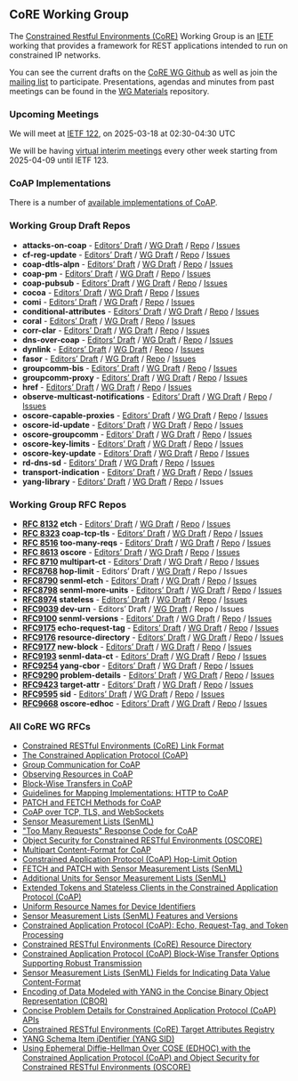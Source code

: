 ## CoRE Working Group

The [Constrained Restful Environments (CoRE)](https://datatracker.ietf.org/wg/core/) Working Group is an [IETF](https://ietf.org/) working that provides a framework for REST applications intended to run on constrained IP networks.

You can see the current drafts on the [CoRE WG Github](https://github.com/core-wg/) as well as join the [mailing list](https://www.ietf.org/mailman/listinfo/core) to participate. Presentations, agendas and minutes from past meetings can be found in the [WG Materials](https://github.com/core-wg/wg-materials) repository.

### Upcoming Meetings

We will meet at [IETF 122](https://datatracker.ietf.org/meeting/122/session/core), on 2025-03-18 at 02:30-04:30 UTC

We will be having [virtual interim meetings](https://datatracker.ietf.org/meeting/upcoming) every other week starting from 2025-04-09 until IETF 123.

### CoAP Implementations

There is a number of [available implementations of CoAP](http://coap.space).

### Working Group Draft Repos

* **attacks-on-coap** -
[Editors’ Draft](https://core-wg.github.io/attacks-on-coap/#go.draft-ietf-core-attacks-on-coap.html) /
[WG Draft](https://datatracker.ietf.org/doc/html/draft-ietf-core-attacks-on-coap/) /
[Repo](https://github.com/core-wg/attacks-on-coap) /
[Issues](https://github.com/core-wg/attacks-on-coap/issues)
* **cf-reg-update** -
[Editors’ Draft](https://core-wg.github.io/cf-reg-update/draft-ietf-core-cf-reg-update.html) /
[WG Draft](https://datatracker.ietf.org/doc/html/draft-ietf-core-cf-reg-update) /
[Repo](https://github.com/core-wg/cf-reg-update) /
[Issues](https://github.com/core-wg/cf-reg-update/issues)
* **coap-dtls-alpn** -
[Editors’ Draft](https://core-wg.github.io/coap-dtls-alpn/#go.draft-ietf-core-coap-dtls-alpn.html) /
[WG Draft](https://datatracker.ietf.org/doc/html/draft-ietf-core-coap-dtls-alpn) /
[Repo](https://github.com/core-wg/coap-dtls-alpn) /
[Issues](https://github.com/core-wg/coap-dtls-alpn/issues)
* **coap-pm** -
[Editors’ Draft](https://core-wg.github.io/coap-pm/#go.draft-ietf-core-coap-pm.html) /
[WG Draft](https://datatracker.ietf.org/doc/html/draft-ietf-core-coap-pm) /
[Repo](https://github.com/core-wg/coap-pm) /
[Issues](https://github.com/core-wg/coap-pm/issues)
* **coap-pubsub** -
[Editors’ Draft](https://core-wg.github.io/coap-pubsub/draft-ietf-core-coap-pubsub.html) /
[WG Draft](https://datatracker.ietf.org/doc/html/draft-ietf-core-coap-pubsub/) /
[Repo](https://github.com/core-wg/coap-pubsub) /
[Issues](https://github.com/core-wg/coap-pubsub/issues)
* **cocoa** -
[Editors’ Draft](https://core-wg.github.io/cocoa/draft-ietf-core-cocoa.html) /
[WG Draft](https://datatracker.ietf.org/doc/html/draft-ietf-core-cocoa/) /
[Repo](https://github.com/core-wg/cocoa) /
[Issues](https://github.com/core-wg/cocoa/issues)
* **comi** -
[Editors’ Draft](https://core-wg.github.io/comi/draft-ietf-core-comi.html) /
[WG Draft](https://datatracker.ietf.org/doc/html/draft-ietf-core-comi/) /
[Repo](https://github.com/core-wg/comi) /
[Issues](https://github.com/core-wg/comi/issues)
* **conditional-attributes** -
[Editors’ Draft](https://core-wg.github.io/conditional-attributes/#go.draft-ietf-core-conditional-attributes.html) /
[WG Draft](https://datatracker.ietf.org/doc/html/draft-ietf-core-conditional-attributes/) /
[Repo](https://github.com/core-wg/conditional-attributes) /
[Issues](https://github.com/core-wg/conditional-attributes/issues)
* **coral** -
[Editors’ Draft](https://core-wg.github.io/coral/#go.draft-ietf-core-coral.html) /
[WG Draft](https://datatracker.ietf.org/doc/html/draft-ietf-core-coral/) /
[Repo](https://github.com/core-wg/coral) /
[Issues](https://github.com/core-wg/coral/issues)
* **corr-clar** -
[Editors’ Draft](https://core-wg.github.io/corrclar/#go.draft-ietf-core-corr-clar.html) /
[WG Draft](https://datatracker.ietf.org/doc/html/draft-ietf-core-corr-clar/) /
[Repo](https://github.com/core-wg/corrclar) /
[Issues](https://github.com/core-wg/corrclar/issues)
* **dns-over-coap** -
[Editors’ Draft](https://core-wg.github.io/draft-dns-over-coap/#go.draft-ietf-core-dns-over-coap.html) /
[WG Draft](https://datatracker.ietf.org/doc/html/draft-ietf-core-dns-over-coap/) /
[Repo](https://github.com/core-wg/draft-dns-over-coap) /
[Issues](https://github.com/core-wg/draft-dns-over-coap/issues)
* **dynlink** -
[Editors’ Draft](https://core-wg.github.io/dynlink/draft-ietf-core-dynlink.html) /
[WG Draft](https://datatracker.ietf.org/doc/html/draft-ietf-core-dynlink/) /
[Repo](https://github.com/core-wg/dynlink) /
[Issues](https://github.com/core-wg/dynlink/issues)
* **fasor** -
[Editors’ Draft](https://core-wg.github.io/fasor/draft-ietf-core-fasor.html) /
[WG Draft](https://datatracker.ietf.org/doc/html/draft-ietf-core-fasor/) /
[Repo](https://github.com/core-wg/fasor) /
[Issues](https://github.com/core-wg/fasor/issues)
* **groupcomm-bis** -
[Editors’ Draft](https://core-wg.github.io/groupcomm-bis/#go.draft-ietf-core-groupcomm-bis.html) /
[WG Draft](https://datatracker.ietf.org/doc/html/draft-ietf-core-groupcomm-bis/) /
[Repo](https://github.com/core-wg/groupcomm-bis) /
[Issues](https://github.com/core-wg/groupcomm-bis/issues)
* **groupcomm-proxy** -
[Editors’ Draft](https://core-wg.github.io/groupcomm-proxy/#go.draft-ietf-core-groupcomm-proxy.html) /
[WG Draft](https://datatracker.ietf.org/doc/html/draft-ietf-core-groupcomm-proxy/) /
[Repo](https://github.com/core-wg/groupcomm-proxy) /
[Issues](https://github.com/core-wg/groupcomm-proxy/issues)
* **href** -
[Editors’ Draft](https://core-wg.github.io/href/#go.draft-ietf-core-href.html) /
[WG Draft](https://datatracker.ietf.org/doc/html/draft-ietf-core-href/) /
[Repo](https://github.com/core-wg/href) /
[Issues](https://github.com/core-wg/href/issues)
* **observe-multicast-notifications** -
[Editors’ Draft](https://core-wg.github.io/observe-multicast-notifications/draft-ietf-core-observe-multicast-notifications.html) /
[WG Draft](https://datatracker.ietf.org/doc/html/draft-ietf-core-observe-multicast-notifications/) /
[Repo](https://github.com/core-wg/observe-multicast-notifications) /
[Issues](https://github.com/core-wg/observe-multicast-notifications/issues)
* **oscore-capable-proxies** -
[Editors’ Draft](https://core-wg.github.io/oscore-capable-proxies/draft-ietf-core-oscore-capable-proxies.html) /
[WG Draft](https://datatracker.ietf.org/doc/html/draft-ietf-core-oscore-capable-proxies/) /
[Repo](https://github.com/core-wg/oscore-capable-proxies) /
[Issues](https://github.com/core-wg/oscore-capable-proxies/issues)
* **oscore-id-update** -
[Editors’ Draft](https://core-wg.github.io/oscore-id-update/draft-ietf-core-oscore-id-update.html) /
[WG Draft](https://datatracker.ietf.org/doc/html/draft-ietf-core-oscore-id-update/) /
[Repo](https://github.com/core-wg/oscore-id-update) /
[Issues](https://github.com/core-wg/oscore-id-update/issues)
* **oscore-groupcomm** -
[Editors’ Draft](https://core-wg.github.io/oscore-groupcomm/draft-ietf-core-oscore-groupcomm.html) /
[WG Draft](https://datatracker.ietf.org/doc/html/draft-ietf-core-oscore-groupcomm/) /
[Repo](https://github.com/core-wg/oscore-groupcomm) /
[Issues](https://github.com/core-wg/oscore-groupcomm/issues)
* **oscore-key-limits** -
[Editors’ Draft](https://core-wg.github.io/oscore-key-limits/draft-ietf-core-oscore-key-limits.html) /
[WG Draft](https://datatracker.ietf.org/doc/html/draft-ietf-core-oscore-key-limits/) /
[Repo](https://github.com/core-wg/oscore-key-limits) /
[Issues](https://github.com/core-wg/oscore-key-limits/issues)
* **oscore-key-update** -
[Editors’ Draft](https://core-wg.github.io/oscore-key-update/draft-ietf-core-oscore-key-update.html) /
[WG Draft](https://datatracker.ietf.org/doc/html/draft-ietf-core-oscore-key-update/) /
[Repo](https://github.com/core-wg/oscore-key-update) /
[Issues](https://github.com/core-wg/oscore-key-update/issues)
* **rd-dns-sd** -
[Editors’ Draft](https://core-wg.github.io/rd-dns-sd/draft-ietf-core-rd-dns-sd.html) /
[WG Draft](https://datatracker.ietf.org/doc/html/draft-ietf-core-rd-dns-sd/) /
[Repo](https://github.com/core-wg/rd-dns-sd) /
[Issues](https://github.com/core-wg/rd-dns-sd/issues)
* **transport-indication** -
[Editors’ Draft](https://core-wg.github.io/transport-indication/draft-ietf-core-transport-indication.html) /
[WG Draft](https://datatracker.ietf.org/doc/html/draft-ietf-core-transport-indication/) /
[Repo](https://github.com/core-wg/transport-indication) /
[Issues](https://github.com/core-wg/transport-indication/issues)
* **yang-library** -
[Editors’ Draft](https://core-wg.github.io/yang-cbor/media-type-fix/draft-ietf-core-yang-library-latest.html) /
[WG Draft](https://datatracker.ietf.org/doc/html/draft-ietf-core-yang-library/) /
[Repo](https://github.com/core-wg/yang-cbor) /
Issues

### Working Group RFC Repos

* **[RFC 8132](https://tools.ietf.org/html/rfc8132) etch** -
[Editors’ Draft](https://core-wg.github.io/etch/) /
[WG Draft](https://tools.ietf.org/html/draft-ietf-core-etch) /
[Repo](https://github.com/core-wg/etch) /
[Issues](https://github.com/core-wg/etch/issues)
* **[RFC 8323](https://tools.ietf.org/html/rfc8323) coap-tcp-tls** -
[Editors’ Draft](https://core-wg.github.io/coap-tcp-tls/draft-ietf-core-coap-tcp-tls.html) /
[WG Draft](https://tools.ietf.org/html/draft-ietf-core-coap-tcp-tls) /
[Repo](https://github.com/core-wg/coap-tcp-tls) /
[Issues](https://github.com/core-wg/coap-tcp-tls/issues)
* **[RFC 8516](https://tools.ietf.org/html/rfc8516) too-many-reqs** -
[Editors’ Draft](https://core-wg.github.io/too-many-reqs/draft-ietf-core-too-many-reqs.html) /
[WG Draft](https://tools.ietf.org/html/draft-ietf-core-too-many-reqs) /
[Repo](https://github.com/core-wg/too-many-reqs) /
[Issues](https://github.com/core-wg/too-many-reqs/issues)
* **[RFC 8613](https://tools.ietf.org/html/rfc8613) oscore** -
[Editors’ Draft](https://core-wg.github.io/oscore/draft-ietf-core-object-security.html) /
[WG Draft](https://tools.ietf.org/html/draft-ietf-core-object-security) /
[Repo](https://github.com/core-wg/oscore) /
[Issues](https://github.com/core-wg/oscore/issues) 
* **[RFC 8710](https://tools.ietf.org/html/rfc8710) multipart-ct** -
[Editors’ Draft](https://core-wg.github.io/multipart-ct/draft-ietf-core-multipart-ct.html) /
[WG Draft](https://tools.ietf.org/html/draft-ietf-core-multipart-ct) /
[Repo](https://github.com/core-wg/multipart-ct) /
[Issues](https://github.com/core-wg/multipart-ct/issues)
* **[RFC8768](https://tools.ietf.org/html/rfc8768) hop-limit** -
Editors’ Draft /
[WG Draft](https://tools.ietf.org/html/draft-ietf-core-hop-limit) /
Repo /
Issues
* **[RFC8790](https://tools.ietf.org/html/rfc8790) senml-etch** -
[Editors’ Draft](https://core-wg.github.io/senml-etch/#go.draft-ietf-core-senml-etch.html) /
[WG Draft](https://tools.ietf.org/html/draft-ietf-core-senml-etch) /
[Repo](https://github.com/core-wg/senml-etch) /
[Issues](https://github.com/core-wg/senml-etch/issues)
* **[RFC8798](https://tools.ietf.org/html/rfc8798) senml-more-units** -
[Editors’ Draft](https://core-wg.github.io/senml-more-units/#go.draft-ietf-core-senml-more-units.html) /
[WG Draft](https://tools.ietf.org/html/draft-ietf-core-senml-more-units) /
[Repo](https://github.com/core-wg/senml-more-units) /
[Issues](https://github.com/core-wg/senml-more-units/issues)
* **[RFC8974](https://tools.ietf.org/html/rfc8974) stateless** -
[Editors’ Draft](https://core-wg.github.io/stateless/#go.draft-ietf-core-stateless.html) /
[WG Draft](https://tools.ietf.org/html/draft-ietf-core-stateless) /
[Repo](https://github.com/core-wg/stateless) /
[Issues](https://github.com/core-wg/stateless/issues)
* **[RFC9039](https://tools.ietf.org/html/rfc9039) dev-urn** -
Editors’ Draft /
[WG Draft](https://tools.ietf.org/html/draft-ietf-core-dev-urn) /
Repo /
Issues
* **[RFC9100](https://tools.ietf.org/html/rfc9100) senml-versions** -
[Editors’ Draft](https://core-wg.github.io/senml-versions/draft-ietf-core-senml-versions.html) /
[WG Draft](https://tools.ietf.org/html/draft-ietf-core-senml-versions) /
[Repo](https://github.com/core-wg/senml-versions) /
[Issues](https://github.com/core-wg/senml-versions/issues)
* **[RFC9175](https://tools.ietf.org/html/rfc9175) echo-request-tag** -
[Editors’ Draft](https://core-wg.github.io/echo-request-tag/draft-ietf-core-echo-request-tag.html) /
[WG Draft](https://tools.ietf.org/html/draft-ietf-core-echo-request-tag) /
[Repo](https://github.com/core-wg/echo-request-tag) /
[Issues](https://github.com/core-wg/echo-request-tag/issues)
* **[RFC9176](https://tools.ietf.org/html/rfc9176) resource-directory** -
[Editors’ Draft](https://core-wg.github.io/resource-directory/draft-ietf-core-resource-directory.html) /
[WG Draft](https://tools.ietf.org/html/draft-ietf-core-resource-directory) /
[Repo](https://github.com/core-wg/resource-directory) /
[Issues](https://github.com/core-wg/resource-directory/issues)
* **[RFC9177](https://tools.ietf.org/html/rfc9177) new-block** -
[Editors’ Draft](https://core-wg.github.io/new-block/draft-ietf-core-new-block.html) /
[WG Draft](https://tools.ietf.org/html/draft-ietf-core-new-block) /
[Repo](https://github.com/core-wg/new-block) /
[Issues](https://github.com/core-wg/new-block/issues)
* **[RFC9193](https://tools.ietf.org/html/rfc9193) senml-data-ct** -
[Editors’ Draft](https://core-wg.github.io/senml-data-ct/#go.draft-ietf-core-senml-data-ct.html) /
[WG Draft](https://tools.ietf.org/html/draft-ietf-core-senml-data-ct) /
[Repo](https://github.com/core-wg/senml-data-ct) /
[Issues](https://github.com/core-wg/senml-data-ct/issues)
* **[RFC9254](https://tools.ietf.org/html/rfc9254) yang-cbor** -
[Editors’ Draft](https://core-wg.github.io/yang-cbor/draft-ietf-core-yang-cbor.html) /
[WG Draft](https://tools.ietf.org/html/draft-ietf-core-yang-cbor) /
[Repo](https://github.com/core-wg/yang-cbor) /
[Issues](https://github.com/core-wg/yang-cbor/issues)
* **[RFC9290](https://tools.ietf.org/html/rfc9290) problem-details** -
[Editors’ Draft](https://core-wg.github.io/core-problem-details/draft-ietf-core-problem-details.html) /
[WG Draft](https://datatracker.ietf.org/doc/html/draft-ietf-core-problem-details/) /
[Repo](https://github.com/core-wg/core-problem-details) /
[Issues](https://github.com/core-wg/core-problem-details/issues)
* **[RFC9423](https://tools.ietf.org/html/rfc9423) target-attr** -
[Editors’ Draft](https://core-wg.github.io/core-target-attr/draft-ietf-core-target-attr.html) /
[WG Draft](https://datatracker.ietf.org/doc/html/draft-ietf-core-target-attr) /
[Repo](https://github.com/core-wg/core-target-attr) /
[Issues](https://github.com/core-wg/core-target-attr/issues)
* **[RFC9595](https://tools.ietf.org/html/rfc9595) sid** -
[Editors’ Draft](https://core-wg.github.io/yang-cbor/draft-ietf-core-sid.html) /
[WG Draft](https://datatracker.ietf.org/doc/html/draft-ietf-core-sid/) /
[Repo](https://github.com/core-wg/yang-cbor) /
[Issues](https://github.com/core-wg/yang-cbor/issues)
* **[RFC9668](https://tools.ietf.org/html/rfc9668) oscore-edhoc** -
[Editors’ Draft](https://core-wg.github.io/oscore-edhoc/draft-ietf-core-oscore-edhoc.html) /
[WG Draft](https://datatracker.ietf.org/doc/html/draft-ietf-core-oscore-edhoc/) /
[Repo](https://github.com/core-wg/oscore-edhoc) /
[Issues](https://github.com/core-wg/oscore-edhoc/issues)

### All CoRE WG RFCs

* [Constrained RESTful Environments (CoRE) Link Format](https://tools.ietf.org/html/rfc6690)
* [The Constrained Application Protocol (CoAP)](https://tools.ietf.org/html/rfc7252)
* [Group Communication for CoAP](https://tools.ietf.org/html/rfc7390)
* [Observing Resources in CoAP](https://tools.ietf.org/html/rfc7641)
* [Block-Wise Transfers in CoAP](https://tools.ietf.org/html/rfc7959)
* [Guidelines for Mapping Implementations: HTTP to CoAP](https://tools.ietf.org/html/rfc8075)
* [PATCH and FETCH Methods for CoAP](https://tools.ietf.org/html/rfc8132)
* [CoAP over TCP, TLS, and WebSockets](https://tools.ietf.org/html/rfc8323)
* [Sensor Measurement Lists (SenML)](https://tools.ietf.org/html/rfc8428)
* ["Too Many Requests" Response Code for CoAP](https://tools.ietf.org/html/rfc8516)
* [Object Security for Constrained RESTful Environments (OSCORE)](https://tools.ietf.org/html/rfc8613)
* [Multipart Content-Format for CoAP](https://tools.ietf.org/html/rfc8710)
* [Constrained Application Protocol (CoAP) Hop-Limit Option](https://tools.ietf.org/html/rfc8768)
* [FETCH and PATCH with Sensor Measurement Lists (SenML)](https://tools.ietf.org/html/rfc8790)
* [Additional Units for Sensor Measurement Lists (SenML)](https://tools.ietf.org/html/rfc8798)
* [Extended Tokens and Stateless Clients in the Constrained Application Protocol (CoAP)](https://tools.ietf.org/html/rfc8974)
* [Uniform Resource Names for Device Identifiers](https://tools.ietf.org/html/rfc9039)
* [Sensor Measurement Lists (SenML) Features and Versions](https://tools.ietf.org/html/rfc9100)
* [Constrained Application Protocol (CoAP): Echo, Request-Tag, and Token Processing](https://tools.ietf.org/html/rfc9175)
* [Constrained RESTful Environments (CoRE) Resource Directory](https://tools.ietf.org/html/rfc9176)
* [Constrained Application Protocol (CoAP) Block-Wise Transfer Options Supporting Robust Transmission](https://datatracker.ietf.org/doc/html/rfc9177)
* [Sensor Measurement Lists (SenML) Fields for Indicating Data Value Content-Format](https://datatracker.ietf.org/doc/html/rfc9193)
* [Encoding of Data Modeled with YANG in the Concise Binary Object Representation (CBOR)](https://datatracker.ietf.org/doc/html/rfc9254)
* [Concise Problem Details for Constrained Application Protocol (CoAP) APIs](https://datatracker.ietf.org/doc/html/rfc9290)
* [Constrained RESTful Environments (CoRE) Target Attributes Registry](https://datatracker.ietf.org/doc/html/rfc9423)
* [YANG Schema Item iDentifier (YANG SID)](https://datatracker.ietf.org/doc/html/rfc9595)
* [Using Ephemeral Diffie-Hellman Over COSE (EDHOC) with the Constrained Application Protocol (CoAP) and Object Security for Constrained RESTful Environments (OSCORE)](https://datatracker.ietf.org/doc/html/rfc9668)
